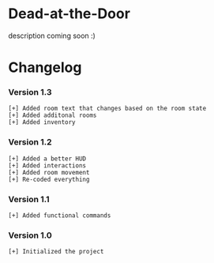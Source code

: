 # Dead-at-the-Door
description coming soon :)

# Changelog
### Version 1.3
```
[+] Added room text that changes based on the room state
[+] Added additonal rooms
[+] Added inventory
```
### Version 1.2
```
[+] Added a better HUD
[+] Added interactions
[+] Added room movement
[+] Re-coded everything
```
### Version 1.1
```
[+] Added functional commands
```
### Version 1.0
```
[+] Initialized the project
```